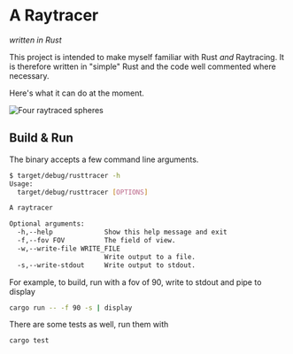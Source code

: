 # A Raytracer
*written in Rust*

This project is intended to make myself familiar with Rust *and* Raytracing. It is therefore written in "simple" Rust and the code well commented where necessary.

Here's what it can do at the moment.

![Four raytraced spheres](https://i.imgur.com/J3mXJ3H.png)

## Build & Run

The binary accepts a few command line arguments.

```bash
$ target/debug/rusttracer -h
Usage:
  target/debug/rusttracer [OPTIONS]

A raytracer

Optional arguments:
  -h,--help             Show this help message and exit
  -f,--fov FOV          The field of view.
  -w,--write-file WRITE_FILE
                        Write output to a file.
  -s,--write-stdout     Write output to stdout.
```

For example, to build, run with a fov of 90, write to stdout and pipe to display

```bash
cargo run -- -f 90 -s | display
```

There are some tests as well, run them with
```bash
cargo test
```